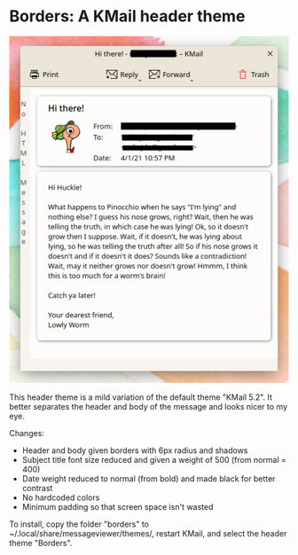 # Borders: A KMail header theme

![alt text](Borders_screenshot.png)

This header theme is a mild variation of the default theme "KMail 5.2". It better separates the header and body of the message and looks nicer to my eye.

Changes:
- Header and body given borders with 6px radius and shadows
- Subject title font size reduced and given a weight of 500 (from normal = 400)
- Date weight reduced to normal (from bold) and made black for better contrast
- No hardcoded colors
- Minimum padding so that screen space isn't wasted

To install, copy the folder "borders" to ~/.local/share/messageviewer/themes/, restart KMail, and select the header theme "Borders".

